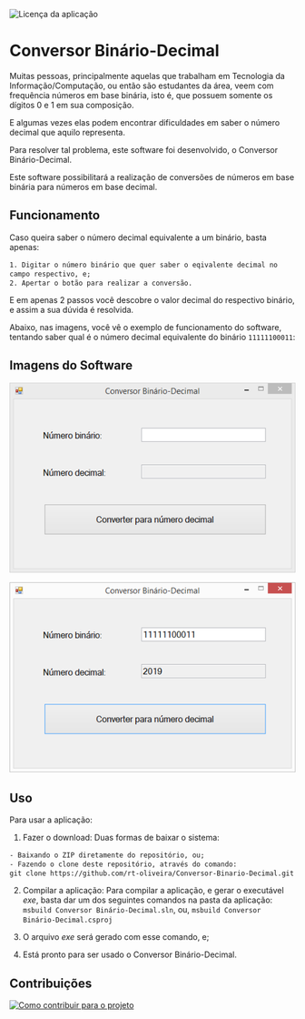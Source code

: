 ![Licença da aplicação](https://img.shields.io/github/license/rt-oliveira/Conversor-Binario-Decimal)

# Conversor Binário-Decimal

Muitas pessoas, principalmente aquelas que trabalham em Tecnologia da Informação/Computação, ou então são estudantes da área, veem com frequência números em base binária, isto é, que possuem somente os dígitos 0 e 1 em sua composição.

E algumas vezes elas podem encontrar dificuldades em saber o número decimal que aquilo representa.

Para resolver tal problema, este software foi desenvolvido, o Conversor Binário-Decimal.

Este software possibilitará a realização de conversões de números em base binária para números em base decimal.

## Funcionamento

Caso queira saber o número decimal equivalente a um binário, basta apenas:

	1. Digitar o número binário que quer saber o eqivalente decimal no campo respectivo, e;
	2. Apertar o botão para realizar a conversão.

E em apenas 2 passos você descobre o valor decimal do respectivo binário, e assim a sua dúvida é resolvida.

Abaixo, nas imagens, você vê o exemplo de funcionamento do software, tentando saber qual é o número decimal equivalente do binário `11111100011`:

## Imagens do Software

![Tela inicial do software](Imagens/inicial.png)

![Tela do software após ser feita a conversão do número binário 11111100011 para decimal](Imagens/pós-conversão.png)

## Uso

Para usar a aplicação:

  1. Fazer o download: Duas formas de baixar o sistema:
  
    - Baixando o ZIP diretamente do repositório, ou;
    - Fazendo o clone deste repositório, através do comando:
    git clone https://github.com/rt-oliveira/Conversor-Binario-Decimal.git
    
  2. Compilar a aplicação: Para compilar a aplicação, e gerar o executável *exe*, basta dar um dos seguintes comandos na pasta da aplicação:
    `msbuild Conversor Binário-Decimal.sln`, ou,
	`msbuild Conversor Binário-Decimal.csproj`
	
  3. O arquivo *exe* será gerado com esse comando, e;
  
  4. Está pronto para ser usado o Conversor Binário-Decimal.
  
## Contribuições

[![Como contribuir para o projeto](https://img.shields.io/badge/Contribuição-Como%20Contribuir-blue.svg)](CONTRIBUTING.md)